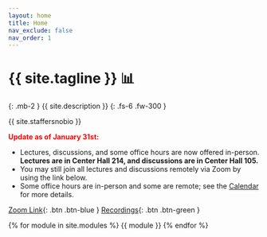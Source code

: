 ```yaml
---
layout: home
title: Home
nav_exclude: false
nav_order: 1
---
```


# {{ site.tagline }} 📊
{: .mb-2 }
{{ site.description }}
{: .fs-6 .fw-300 }

{{ site.staffersnobio }}

<b style='color: red'>Update as of January 31st:</b>
- Lectures, discussions, and some office hours are now offered in-person. **Lectures are in Center Hall 214, and discussions are in Center Hall 105.**
- You may still join all lectures and discussions remotely via Zoom by using the link below.
- Some office hours are in-person and some are remote; see the [Calendar](../calendar) for more details.


[Zoom Link](https://ucsd.zoom.us/j/96971704832){: .btn .btn-blue } [Recordings](https://www.youtube.com/playlist?list=PLDNbnocpJUhZDpPKmmbgXAuZqYYPhC0D-){: .btn .btn-green }

{% for module in site.modules %}
{{ module }}
{% endfor %}
